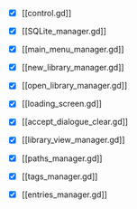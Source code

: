 - [x] [[control.gd]]
- [x] [[SQLite_manager.gd]]
  
- [x] [[main_menu_manager.gd]]
- [x] [[new_library_manager.gd]]
- [x] [[open_library_manager.gd]]
- [x] [[loading_screen.gd]]
- [x] [[accept_dialogue_clear.gd]]
  
- [x] [[library_view_manager.gd]]
- [x] [[paths_manager.gd]]
- [x] [[tags_manager.gd]]
- [x] [[entries_manager.gd]]